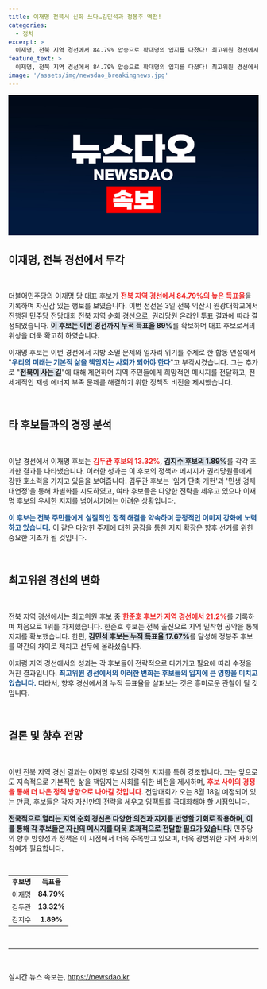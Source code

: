 ```yaml
---
title: 이재명 전북서 신화 쓰다…김민석과 정봉주 역전!
categories:
  - 정치
excerpt: >
  이재명, 전북 지역 경선에서 84.79% 압승으로 확대명의 입지를 다졌다! 최고위원 경선에서도 김민석, 한준호가 역전하며 긴장감을 높이고 있다. 민주당의 미래, 다음 전당대회에서 밝혀진다!
feature_text: >
  이재명, 전북 지역 경선에서 84.79% 압승으로 확대명의 입지를 다졌다! 최고위원 경선에서도 김민석, 한준호가 역전하며 긴장감을 높이고 있다. 민주당의 미래, 다음 전당대회에서 밝혀진다!
image: '/assets/img/newsdao_breakingnews.jpg'
---
```


<p><img src="/assets/img/newsdao_breakingnews.jpg" alt="ranknews 속보" /></p>

<h2 data-ke-size="size26">이재명, 전북 경선에서 두각</h2>

<p data-ke-size="size16">&nbsp;</p>

<p>더불어민주당의 이재명 당 대표 후보가 <b><span style="color: #ee2323;">전북 지역 경선에서 84.79%의 높은 득표율</span></b>을 기록하며 자신감 있는 행보를 보였습니다. 이번 전선은 3일 전북 익산시 원광대학교에서 진행된 민주당 전당대회 전북 지역 순회 경선으로, 권리당원 온라인 투표 결과에 따라 결정되었습니다. <b><span style="background-color: #21538527;">이 후보는 이번 경선까지 누적 득표율 89%</span></b>를 확보하며 대표 후보로서의 위상을 더욱 확고히 하였습니다. </p>

<p>이재명 후보는 이번 경선에서 지방 소멸 문제와 일자리 위기를 주제로 한 합동 연설에서 "<b><span style="color: #1a5490;">우리의 미래는 기본적 삶을 책임지는 사회가 되어야 한다</span></b>"고 부각시켰습니다. 그는 추가로 "<b><span style="background-color: #21538527;">전북이 사는 길</span></b>"에 대해 제언하며 지역 주민들에게 희망적인 메시지를 전달하고, 전 세계적인 재생 에너지 부족 문제를 해결하기 위한 정책적 비전을 제시했습니다.</p>

<p data-ke-size="size16">&nbsp;</p>

<h2 data-ke-size="size26">타 후보들과의 경쟁 분석</h2>

<p data-ke-size="size16">&nbsp;</p>

<p>이날 경선에서 이재명 후보는 <b><span style="color: #ee2323;">김두관 후보의 13.32%</span></b>, <b><span style="background-color: #21538527;">김지수 후보의 1.89%</span></b>를 각각 초과한 결과를 나타냈습니다. 이러한 성과는 이 후보의 정책과 메시지가 권리당원들에게 강한 호소력을 가지고 있음을 보여줍니다. 김두관 후보는 '임기 단축 개헌'과 '민생 경제 대연정'을 통해 차별화를 시도하였고, 여타 후보들은 다양한 전략을 세우고 있으나 이재명 후보의 우세한 지지를 넘어서기에는 어려운 상황입니다.</p>

<p><b><span style="color: #1a5490;">이 후보는 전북 주민들에게 실질적인 정책 해결을 약속하며 긍정적인 이미지 강화에 노력하고 있습니다.</span></b> 이 같은 다양한 주제에 대한 공감을 통한 지지 확장은 향후 선거를 위한 중요한 기초가 될 것입니다.</p>

<p data-ke-size="size16">&nbsp;</p>

<h2 data-ke-size="size26">최고위원 경선의 변화</h2>

<p data-ke-size="size16">&nbsp;</p>

<p>전북 지역 경선에서는 최고위원 후보 중 <b><span style="color: #ee2323;">한준호 후보가 지역 경선에서 21.2%</span></b>를 기록하며 처음으로 1위를 차지했습니다. 한준호 후보는 전북 출신으로 지역 밀착형 공약을 통해 지지를 확보했습니다. 한편, <b><span style="background-color: #21538527;">김민석 후보는 누적 득표율 17.67%</span></b>를 달성해 정봉주 후보를 약간의 차이로 제치고 선두에 올라섰습니다.</p>

<p>이처럼 지역 경선에서의 성과는 각 후보들이 전략적으로 다가가고 필요에 따라 수정을 거친 결과입니다. <b><span style="color: #1a5490;">최고위원 경선에서의 이러한 변화는 후보들의 입지에 큰 영향을 미치고 있습니다.</span></b> 따라서, 향후 경선에서의 누적 득표율을 살펴보는 것은 흥미로운 관찰이 될 것입니다.</p>

<p data-ke-size="size16">&nbsp;</p>

<h2 data-ke-size="size26">결론 및 향후 전망</h2>

<p data-ke-size="size16">&nbsp;</p>

<p>이번 전북 지역 경선 결과는 이재명 후보의 강력한 지지를 특히 강조합니다. 그는 앞으로도 지속적으로 기본적인 삶을 책임지는 사회를 위한 비전을 제시하며, <b><span style="color: #ee2323;">후보 사이의 경쟁을 통해 더 나은 정책 방향으로 나아갈 것입니다</span></b>. 전당대회가 오는 8월 18일 예정되어 있는 만큼, 후보들은 각자 자신만의 전략을 세우고 임팩트를 극대화해야 할 시점입니다.</p>

<p><b><span style="background-color: #21538527;">전국적으로 열리는 지역 순회 경선은 다양한 의견과 지지를 반영할 기회로 작용하며, 이를 통해 각 후보들은 자신의 메시지를 더욱 효과적으로 전달할 필요가 있습니다.</span></b> 민주당의 향후 방향성과 정책은 이 시점에서 더욱 주목받고 있으며, 더욱 광범위한 지역 사회의 참여가 필요합니다. </p>

<p data-ke-size="size16">&nbsp;</p>

<table>
<tr>
<td style="text-align: center; height: 17px;"><b>후보명</b></td>
<td style="text-align: center; height: 17px;"><b>득표율</b></td>
</tr>
<tr>
<td style="text-align: center; height: 17px;">이재명</td>
<td style="text-align: center; height: 17px;"><b>84.79%</b></td>
</tr>
<tr>
<td style="text-align: center; height: 17px;">김두관</td>
<td style="text-align: center; height: 17px;"><b>13.32%</b></td>
</tr>
<tr>
<td style="text-align: center; height: 17px;">김지수</td>
<td style="text-align: center; height: 17px;"><b>1.89%</b></td>
</tr>
</table>

<p data-ke-size="size16">&nbsp;</p>

<hr />

<p data-ke-size="size16">&nbsp;</p>
실시간 뉴스 속보는, <a href="https://newsdao.kr" rel="dofollow">https://newsdao.kr</a>


